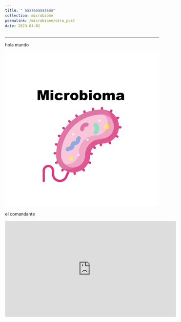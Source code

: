 ```yaml
---
title: " aaaaaaaaaaaaa"
collection: microbiome
permalink: /microbiome/otro_post
date: 2023-04-01
---
```



---
hola mundo 

![GBE screenshot](/images/gama_post_microbe.png)

el comandante 

<iframe width="560" height="315" src="https://www.youtube.com/embed/lSYgC0U7t4o" frameborder="0" allow="accelerometer; autoplay; encrypted-media; gyroscope; picture-in-picture" allowfullscreen></iframe>

